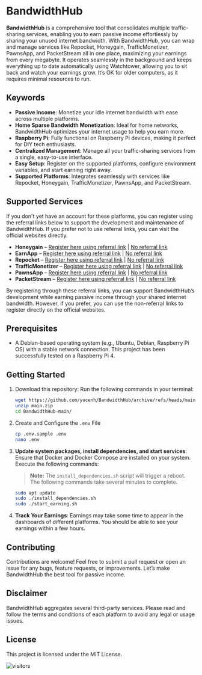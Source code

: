 # BandwidthHub

**BandwidthHub** is a comprehensive tool that consolidates multiple traffic-sharing services, enabling you to earn passive income effortlessly by sharing your unused internet bandwidth. With BandwidthHub, you can wrap and manage services like Repocket, Honeygain, TrafficMonetizer, PawnsApp, and PacketStream all in one place, maximizing your earnings from every megabyte. It operates seamlessly in the background and keeps everything up to date automatically using Watchtower, allowing you to sit back and watch your earnings grow. It’s OK for older computers, as it requires minimal resources to run.

## Keywords

- **Passive Income**: Monetize your idle internet bandwidth with ease across multiple platforms.
- **Home Sparse Bandwidth Monetization**: Ideal for home networks, BandwidthHub optimizes your internet usage to help you earn more.
- **Raspberry Pi**: Fully functional on Raspberry Pi devices, making it perfect for DIY tech enthusiasts.
- **Centralized Management**: Manage all your traffic-sharing services from a single, easy-to-use interface.
- **Easy Setup**: Register on the supported platforms, configure environment variables, and start earning right away.
- **Supported Platforms**: Integrates seamlessly with services like Repocket, Honeygain, TrafficMonetizer, PawnsApp, and PacketStream.


## Supported Services

If you don't yet have an account for these platforms, you can register using the referral links below to support the development and maintenance of BandwidthHub. If you prefer not to use referral links, you can visit the official websites directly.

- **Honeygain** – [Register here using referral link](https://r.honeygain.me/YUCEN59984) | [No referral link](https://honeygain.com)
- **EarnApp** – [Register here using referral link](https://earnapp.com/i/HwMhGQ7v) | [No referral link](https://earnapp.com)
- **Repocket** – [Register here using referral link](https://link.repocket.com/6puI) | [No referral link](https://repocket.com/)
- **TrafficMonetizer** – [Register here using referral link](https://traffmonetizer.com/?aff=1781613) | [No referral link](https://traffmonetizer.com)
- **PawnsApp** – [Register here using referral link](https://pawns.app/?r=7782721) | [No referral link](https://pawns.app)
- **PacketStream** – [Register here using referral link](https://packetstream.io/?psr=6lY3) | [No referral link](https://packetstream.io)

By registering through these referral links, you can support BandwidthHub’s development while earning passive income through your shared internet bandwidth. However, if you prefer, you can use the non-referral links to register directly on the official websites.

## Prerequisites

- A Debian-based operating system (e.g., Ubuntu, Debian, Raspberry Pi OS) with a stable network connection. This project has been successfully tested on a Raspberry Pi 4.

## Getting Started

1. Download this repository: Run the following commands in your terminal:

    ```bash
    wget https://github.com/yucenh/BandwidthHub/archive/refs/heads/main.zip
    unzip main.zip
    cd BandwidthHub-main/
2. Create and Configure the `.env` File
    ```bash
    cp .env.sample .env
    nano .env
3. **Update system packages, install dependencies, and start services**: Ensure that Docker and Docker Compose are installed on your system. Execute the following commands:
    > **Note:** The `install_dependencies.sh` script will trigger a reboot. The following commands take several minutes to complete.
    ```bash
    sudo apt update
    sudo ./install_dependencies.sh
    sudo ./start_earning.sh
4.  **Track Your Earnings**: Earnings may take some time to appear in the dashboards of different platforms. You should be able to see your earnings within a few hours.

## Contributing
Contributions are welcome! Feel free to submit a pull request or open an issue for any bugs, feature requests, or improvements. Let’s make BandwidthHub the best tool for passive income.

## Disclaimer
BandwidthHub aggregates several third-party services. Please read and follow the terms and conditions of each platform to avoid any legal or usage issues.

## License
This project is licensed under the MIT License.


![visitors](https://visitor-badge.laobi.icu/badge?page_id=yucenh.BandwidthHub)
